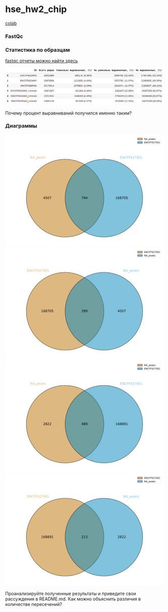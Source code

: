 # hse_hw2_chip

[colab](https://colab.research.google.com/drive/1Ycsdk3-0EGhef3GgxZkByKvkMArD8lne?usp=sharing)

### FastQc

### Статистика по образцам
[fastqc отчеты можно найти здесь](https://github.com/adriadar/hse_hw2_chip/tree/main/fastqc)

![](https://github.com/adriadar/hse_hw2_chip/blob/main/img/table.png)

Почему процент выравниваний получился именно таким?
### Диаграммы

![](https://github.com/adriadar/hse_hw2_chip/blob/main/img/Intervene_venn1-1.png)
![](https://github.com/adriadar/hse_hw2_chip/blob/main/img/Intervene_venn2-1.png)
![](https://github.com/adriadar/hse_hw2_chip/blob/main/img/Intervene_venn3-1.png)
![](https://github.com/adriadar/hse_hw2_chip/blob/main/img/Intervene_venn4-1.png)

Проанализируйте полученные результаты и приведите свои рассуждения в README.md. Как можно объяснить различия в количестве пересечений?
